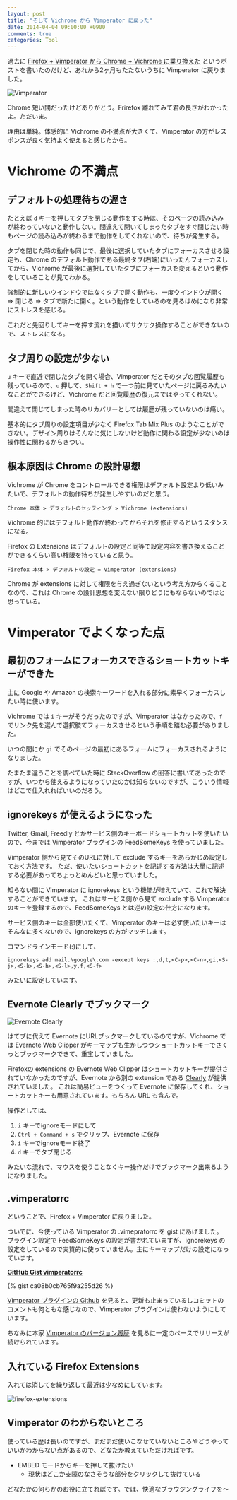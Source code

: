 ```yaml
---
layout: post
title: "そして Vichrome から Vimperator に戻った"
date: 2014-04-04 09:00:00 +0900
comments: true
categories: Tool
---
```


過去に [Firefox + Vimperator から Chrome + Vichrome に乗り換えた][oldpost] というポストを書いたのだけど、あれから2ヶ月もたたないうちに Vimperator に戻りました。

![Vimperator](http://teramako.github.io/doc/browser-workshop-20101127/vimperator-logo.png)

Chrome 短い間だったけどありがとう。Frirefox 離れてみて君の良さがわかったよ。ただいま。

理由は単純。体感的に Vichrome の不満点が大きくて、Vimperator の方がレスポンスが良く気持よく使えると感じたから。

# Vichrome の不満点

## デフォルトの処理待ちの遅さ

たとえば `d` キーを押してタブを閉じる動作をする時は、そのページの読み込みが終わっていないと動作しない。間違えて開いてしまったタブをすぐ閉じたい時もページの読み込みが終わるまで動作をしてくれないので、待ちが発生する。

タブを閉じた時の動作も同じで、最後に選択していたタブにフォーカスさせる設定も、Chrome のデフォルト動作である最終タブ(右端)にいったんフォーカスしてから、Vichrome が最後に選択していたタブにフォーカスを変えるという動作をしていることが見てわかる。

強制的に新しいウインドウではなくタブで開く動作も、一度ウインドウが開く => 閉じる => タブで新たに開く。という動作をしているのを見るはめになり非常にストレスを感じる。

これだと先回りしてキーを押す流れを描いてサクサク操作することができないので、ストレスになる。

## タブ周りの設定が少ない

`u` キーで直近で閉じたタブを開く場合、Vimperator だとそのタブの回覧履歴も残っているので、`u` 押して、`Shift + h` で一つ前に見ていたページに戻るみたいなことができるけど、Vichrome だと回覧履歴の復元まではやってくれない。

間違えて閉じてしまった時のリカバリーとしては履歴が残っていないのは痛い。

基本的にタブ周りの設定項目が少なく Firefox Tab Mix Plus のようなことができない。デザイン周りはそんなに気にしないけど動作に関わる設定が少ないのは操作性に関わるからきつい。

## 根本原因は Chrome の設計思想

Vichrome が Chrome をコントロールできる権限はデフォルト設定より低いみたいで、デフォルトの動作待ちが発生しやすいのだと思う。

`Chrome 本体 > デフォルトのセッティング > Vichrome (extensions)`

Vichrome 的にはデフォルト動作が終わってからそれを修正するというスタンスになる。

Firefox の Extensions はデフォルトの設定と同等で設定内容を書き換えることができるくらい高い権限を持っていると思う。

`Firefox 本体 > デフォルトの設定 = Vimperator (extensions)`

Chrome が extensions に対して権限を与え過ぎないという考え方からくることなので、これは Chrome の設計思想を変えない限りどうにもならないのではと思っている。

<!--more-->

# Vimperator でよくなった点

## 最初のフォームにフォーカスできるショートカットキーができた

主に Google や Amazon の検索キーワードを入れる部分に素早くフォーカスしたい時に使います。

Vichrome では `i` キーがそうだったのですが、Vimperator はなかったので、`f` でリンク先を選んで選択肢てフォーカスさせるという手順を踏む必要がありました。

いつの間にか `gi` でそのページの最初にあるフォームにフォーカスされるようになりました。

たまたま違うことを調べていた時に StackOverflow の回答に書いてあったのですが、いつから使えるようになっていたのかは知らないのですが、こういう情報はどこで仕入れればいいのだろう。

## ignorekeys が使えるようになった

Twitter, Gmail, Freedly とかサービス側のキーボードショートカットを使いたいので、今までは Vimperator プラグインの FeedSomeKeys を使っていました。

Vimperator 側から見てそのURLに対して exclude するキーをあらかじめ設定しておく方法です。
ただ、使いたいショートカットを記述する方法は大量に記述する必要があってちょっとめんどいと思っていました。

知らない間に Vimperator に ignorekeys という機能が増えていて、これで解決することができています。
これはサービス側から見て exclude する Vimperator のキーを登録するので、FeedSomeKeys とは逆の設定の仕方になります。

サービス側のキーは全部使いたくて、Vimperator のキーは必ず使いたいキーはそんなに多くないので、ignorekeys の方がマッチします。

コマンドラインモード(:)にして、

`ignorekeys add mail.\google\.com -except keys :,d,t,<C-p>,<C-n>,gi,<S-j>,<S-k>,<S-h>,<S-l>,y,f,<S-f>`

みたいに設定しています。

## Evernote Clearly でブックマーク

![Evernote Clearly](http://evernote.com/media/img/products/hero_clearly.png)

はてブに代えて Evernote にURLブックマークしているのですが、Vichrome では Evernote Web Clipper がキーマップも生かしつつショートカットキーでさくっとブックマークできて、重宝していました。

Firefoxの extensions の Evernote Web Clipper はショートカットキーが提供されていなかったのですが、Evernote から別の extension である [Clearly][clearly] が提供されていました。
これは簡易ビューをつくって Evernote に保存してくれ、ショートカットキーも用意されています。もちろん URL も含んで。

操作としては、

1. `i` キーでignoreモードにして
1. `Ctrl + Command + s` でクリップ、Evernote に保存
1. `i` キーでignoreモード終了
1. `d` キーでタブ閉じる

みたいな流れで、マウスを使うことなくキー操作だけでブックマーク出来るようになりました。

## .vimperatorrc

ということで、Firefox + Vimperator に戻りました。

ついでに、今使っている Vimperator の .vimepratorrc を gist にあげました。
プラグイン設定で FeedSomeKeys の設定が書かれていますが、ignorekeys の設定をしているので実質的に使っていません。主にキーマップだけの設定になっています。

**[GitHub Gist vimperatorrc](https://gist.github.com/d-sea/ca08b0cb765f9a255d26)**

{% gist ca08b0cb765f9a255d26 %}

[Vimperator プラグインの Github][plugins] を見ると、更新も止まっているしコミットのコメントも何ともな感じなので、Vimperator プラグインは使わないようにしています。

ちなみに本家 [Vimperator のバージョン履歴][versions] を見るに一定のペースでリリースが続けられています。

## 入れている Firefox Extensions

入れては消してを繰り返して最近は少なめにしています。

![firefox-extensions](/images/20140402-firefox-extensions.png)


## Vimperator のわからないところ

使っている歴は長いのですが、まだまだ使いこなせていないところやどうやっていいかわからない点があるので、どなたか教えていただければです。

* EMBED モードからキーを押して抜けたい
  * 現状はどこか支障のなさそうな部分をクリックして抜けている


どなたかの何らかのお役に立てればです。では、快適なブラウジングライフを〜

[oldpost]:http://hirofukami.com/2014/02/04/firefox-vimperator-vs-chrome-vichrome/
[plugins]: https://github.com/vimpr/vimperator-plugins
[versions]: https://addons.mozilla.org/ja/firefox/addon/vimperator/versions/
[clearly]: https://addons.mozilla.org/en-US/firefox/addon/clearly/